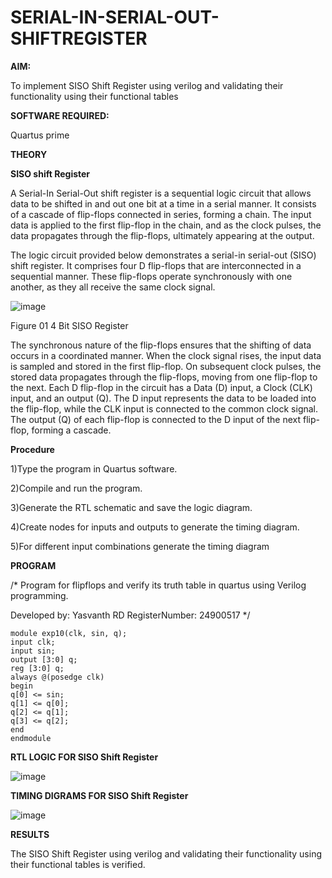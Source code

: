 # SERIAL-IN-SERIAL-OUT-SHIFTREGISTER

**AIM:**

To implement  SISO Shift Register using verilog and validating their functionality using their functional tables

**SOFTWARE REQUIRED:**

Quartus prime

**THEORY**

**SISO shift Register**

A Serial-In Serial-Out shift register is a sequential logic circuit that allows data to be shifted in and out one bit at a time in a serial manner. It consists of a cascade of flip-flops connected in series, forming a chain. The input data is applied to the first flip-flop in the chain, and as the clock pulses, the data propagates through the flip-flops, ultimately appearing at the output.

The logic circuit provided below demonstrates a serial-in serial-out (SISO) shift register. It comprises four D flip-flops that are interconnected in a sequential manner. These flip-flops operate synchronously with one another, as they all receive the same clock signal.

![image](https://github.com/naavaneetha/SERIAL-IN-SERIAL-OUT-SHIFTREGISTER/assets/154305477/e81c4072-37f9-46c6-8145-566764b74c3a)

Figure 01 4 Bit SISO Register

The synchronous nature of the flip-flops ensures that the shifting of data occurs in a coordinated manner. When the clock signal rises, the input data is sampled and stored in the first flip-flop. On subsequent clock pulses, the stored data propagates through the flip-flops, moving from one flip-flop to the next.
Each D flip-flop in the circuit has a Data (D) input, a Clock (CLK) input, and an output (Q). The D input represents the data to be loaded into the flip-flop, while the CLK input is connected to the common clock signal. The output (Q) of each flip-flop is connected to the D input of the next flip-flop, forming a cascade.

**Procedure**

1)Type the program in Quartus software.

2)Compile and run the program.

3)Generate the RTL schematic and save the logic diagram.

4)Create nodes for inputs and outputs to generate the timing diagram.

5)For different input combinations generate the timing diagram

**PROGRAM**

/* Program for flipflops and verify its truth table in quartus using Verilog programming.

Developed by: Yasvanth RD
RegisterNumber: 24900517
*/

```
module exp10(clk, sin, q);
input clk;
input sin;
output [3:0] q;
reg [3:0] q;
always @(posedge clk)
begin
q[0] <= sin;
q[1] <= q[0];
q[2] <= q[1];
q[3] <= q[2];
end 
endmodule

```

**RTL LOGIC FOR SISO Shift Register**

![image](https://github.com/user-attachments/assets/4ef691e9-cf78-4459-9369-89a4088c5c06)

**TIMING DIGRAMS FOR SISO Shift Register**

![image](https://github.com/user-attachments/assets/71daa8ea-4818-4d66-8771-426be6dfd39d)

**RESULTS**

The SISO Shift Register using verilog and validating their functionality using their functional tables is verified.
